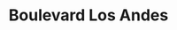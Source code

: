 ---
title: "Boulevard Los Andes"
url: /ciudad-autonoma-de-buenos-aires/boulevard-los-andes/
shop: centro comercial
---